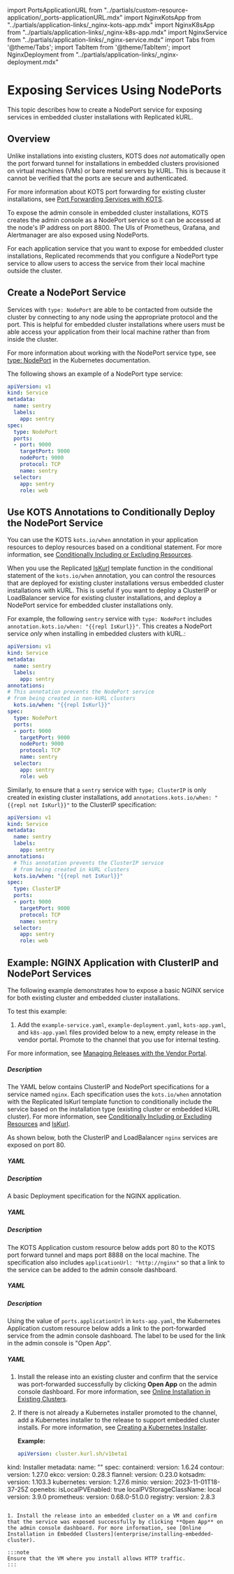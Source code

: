 import PortsApplicationURL from "../partials/custom-resource-application/_ports-applicationURL.mdx"
import NginxKotsApp from "../partials/application-links/_nginx-kots-app.mdx"
import NginxK8sApp from "../partials/application-links/_nginx-k8s-app.mdx"
import NginxService from "../partials/application-links/_nginx-service.mdx"
import Tabs from '@theme/Tabs';
import TabItem from '@theme/TabItem';
import NginxDeployment from "../partials/application-links/_nginx-deployment.mdx"

# Exposing Services Using NodePorts

This topic describes how to create a NodePort service for exposing services in embedded cluster installations with Replicated kURL. 

## Overview

Unlike installations into existing clusters, KOTS does _not_ automatically open the port forward tunnel for installations in embedded clusters provisioned on virtual machines (VMs) or bare metal servers by kURL. This is because it cannot be verified that the ports are secure and authenticated.

For more information about KOTS port forwarding for existing cluster installations, see [Port Forwarding Services with KOTS](admin-console-port-forwarding).

To expose the admin console in embedded cluster installations, KOTS creates the admin console as a NodePort service so it can be accessed at the node's IP address on port 8800. The UIs of Prometheus, Grafana, and Alertmanager are also exposed using NodePorts.

For each application service that you want to expose for embedded cluster installations, Replicated recommends that you configure a NodePort type service to allow users to access the service from their local machine outside the cluster.

## Create a NodePort Service

Services with `type: NodePort` are able to be contacted from outside the cluster by connecting to any node using the appropriate protocol and the port. This is helpful for embedded cluster installations where users must be able access your application from their local machine rather than from inside the cluster.

For more information about working with the NodePort service type, see [type: NodePort](https://kubernetes.io/docs/concepts/services-networking/service/#type-nodeport) in the Kubernetes documentation.

The following shows an example of a NodePort type service:

  ```yaml
  apiVersion: v1
  kind: Service
  metadata:
    name: sentry
    labels:
      app: sentry
  spec:
    type: NodePort
    ports:
    - port: 9000
      targetPort: 9000
      nodePort: 9000
      protocol: TCP
      name: sentry
    selector:
      app: sentry
      role: web
  ```

## Use KOTS Annotations to Conditionally Deploy the NodePort Service 

You can use the KOTS `kots.io/when` annotation in your application resources to deploy resources based on a conditional statement. For more information, see [Conditionally Including or Excluding Resources](/vendor/packaging-include-resources).

When you use the Replicated [IsKurl](/reference/template-functions-static-context#iskurl) template function in the conditional statement of the `kots.io/when` annotation, you can control the resources that are deployed for existing cluster installations versus embedded cluster installations with kURL. This is useful if you want to deploy a ClusterIP or LoadBalancer service for existing cluster installations, and deploy a NodePort service for embedded cluster installations only.

For example, the following `sentry` service with `type: NodePort` includes `annotation.kots.io/when: "{{repl IsKurl}}"`. This creates a NodePort service _only_ when installing in embedded clusters with kURL.:

  ```yaml
  apiVersion: v1
  kind: Service
  metadata:
    name: sentry
    labels:
      app: sentry
  annotations:
  # This annotation prevents the NodePort service 
  # from being created in non-kURL clusters
    kots.io/when: "{{repl IsKurl}}"
  spec:
    type: NodePort
    ports:
    - port: 9000
      targetPort: 9000
      nodePort: 9000
      protocol: TCP
      name: sentry
    selector:
      app: sentry
      role: web
  ```

Similarly, to ensure that a `sentry` service with `type; ClusterIP` is only created in existing cluster installations, add `annotations.kots.io/when: "{{repl not IsKurl}}"` to the ClusterIP specification:

```yaml
apiVersion: v1
kind: Service
metadata:
  name: sentry
  labels:
    app: sentry
annotations:
  # This annotation prevents the ClusterIP service 
  # from being created in kURL clusters
  kots.io/when: "{{repl not IsKurl}}"
spec:
  type: ClusterIP
  ports:
  - port: 9000
    targetPort: 9000
    protocol: TCP
    name: sentry
  selector:
    app: sentry
    role: web
```

## Example: NGINX Application with ClusterIP and NodePort Services

The following example demonstrates how to expose a basic NGINX service for both existing cluster and embedded cluster installations.

To test this example:

1. Add the `example-service.yaml`, `example-deployment.yaml`, `kots-app.yaml`, and `k8s-app.yaml` files provided below to a new, empty release in the vendor portal. Promote to the channel that you use for internal testing.

  For more information, see [Managing Releases with the Vendor Portal](releases-creating-releases).

  <Tabs>
<TabItem value="service" label="example-service.yaml" default>
<h5>Description</h5>
<p>The YAML below contains ClusterIP and NodePort specifications for a service named <code>nginx</code>. Each specification uses the <code>kots.io/when</code> annotation with the Replicated IsKurl template function to conditionally include the service based on the installation type (existing cluster or embedded kURL cluster). For more information, see <a href="/vendor/packaging-include-resources">Conditionally Including or Excluding Resources</a> and <a href="/reference/template-functions-static-context#iskurl">IsKurl</a>.</p>
<p>As shown below, both the ClusterIP and LoadBalancer <code>nginx</code> services are exposed on port 80.</p>
<h5>YAML</h5>
<NginxService/>
</TabItem>
<TabItem value="deployment" label="example-deployment.yaml" default>
<h5>Description</h5>
<p>A basic Deployment specification for the NGINX application.</p>
<h5>YAML</h5>
<NginxDeployment/>
</TabItem>
<TabItem value="kots-app" label="kots-app.yaml" default>
<h5>Description</h5>
<p>The KOTS Application custom resource below adds port 80 to the KOTS port forward tunnel and maps port 8888 on the local machine. The specification also includes <code>applicationUrl: "http://nginx"</code> so that a link to the service can be added to the admin console dashboard.</p>
<h5>YAML</h5>
<NginxKotsApp/>
</TabItem>
<TabItem value="k8s-app" label="k8s-app.yaml" default>
<h5>Description</h5>
<p>Using the value of <code>ports.applicationUrl</code> in <code>kots-app.yaml</code>, the Kubernetes Application custom resource below adds a link to the port-forwarded service from the admin console dashboard. The label to be used for the link in the admin console is "Open App".</p>
<h5>YAML</h5>
<NginxK8sApp/>
</TabItem>
</Tabs>

1. Install the release into an existing cluster and confirm that the service was port-forwarded successfully by clicking **Open App** on the admin console dashboard. For more information, see [Online Installation in Existing Clusters](enterprise/installing-existing-cluster).

1. If there is not already a Kubernetes installer promoted to the channel, add a Kubernetes installer to the release to support embedded cluster installs. For more information, see [Creating a Kubernetes Installer](/vendor/packaging-embedded-kubernetes).

   **Example:**

   ```yaml
   apiVersion: cluster.kurl.sh/v1beta1
  kind: Installer
  metadata:
    name: ""
   spec:
    containerd:
      version: 1.6.24
    contour:
      version: 1.27.0
    ekco:
      version: 0.28.3
    flannel:
      version: 0.23.0
    kotsadm:
      version: 1.103.3
    kubernetes:
      version: 1.27.6
    minio:
      version: 2023-11-01T18-37-25Z
    openebs:
      isLocalPVEnabled: true
      localPVStorageClassName: local
      version: 3.9.0
    prometheus:
      version: 0.68.0-51.0.0
    registry:
      version: 2.8.3
   ```

1. Install the release into an embedded cluster on a VM and confirm that the service was exposed successfully by clicking **Open App** on the admin console dashboard. For more information, see [Online Installation in Embedded Clusters](enterprise/installing-embedded-cluster).

  :::note
  Ensure that the VM where you install allows HTTP traffic.
  :::